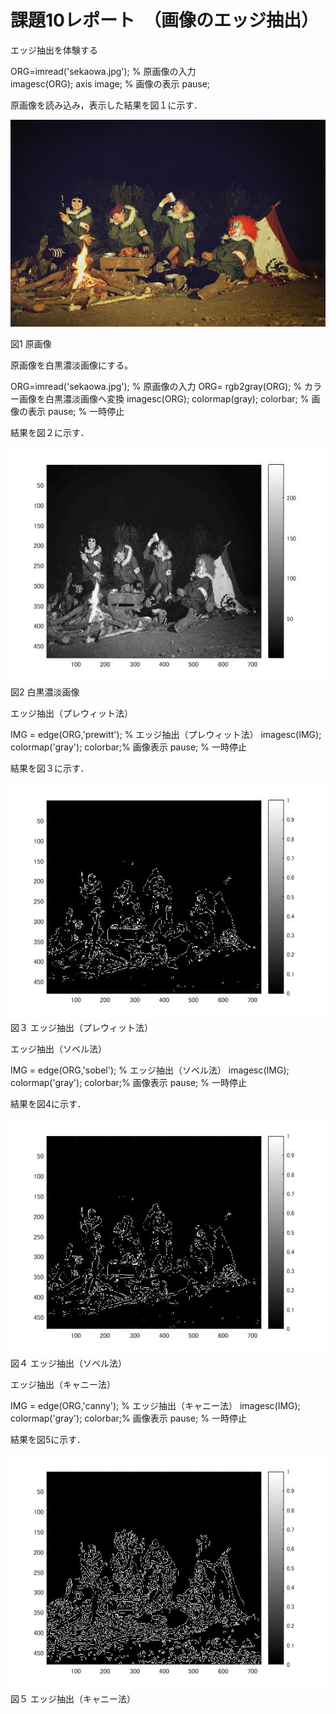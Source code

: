 # 課題10レポート　（画像のエッジ抽出）
エッジ抽出を体験する

 ORG=imread('sekaowa.jpg'); % 原画像の入力   
 imagesc(ORG); axis image; % 画像の表示 
 pause; 

原画像を読み込み，表示した結果を図１に示す． 
 
 
 ![原画像](https://github.com/masamisakurai/lecture_image_processing/blob/master/sekaowa.jpg)
 
 図1 原画像 
 
 原画像を白黒濃淡画像にする。

 ORG=imread('sekaowa.jpg'); % 原画像の入力 
 ORG= rgb2gray(ORG); % カラー画像を白黒濃淡画像へ変換
 imagesc(ORG); colormap(gray); colorbar; % 画像の表示 
 pause; % 一時停止 
 
結果を図２に示す． 
 
 ![原画像](https://github.com/masamisakurai/lecture_image_processing/blob/master/kadai10-1.jpg)   
 図2 白黒濃淡画像
 
 
エッジ抽出（プレウィット法） 

IMG = edge(ORG,'prewitt'); % エッジ抽出（プレウィット法） 
imagesc(IMG); colormap('gray'); colorbar;% 画像表示 
pause; % 一時停止 

 結果を図３に示す． 
 
 ![原画像](https://github.com/masamisakurai/lecture_image_processing/blob/master/kadai10-2.jpg)   
 図３  エッジ抽出（プレウィット法）
 
 
エッジ抽出（ソベル法）

IMG = edge(ORG,'sobel'); % エッジ抽出（ソベル法） 
imagesc(IMG); colormap('gray'); colorbar;% 画像表示 
pause; % 一時停止 
 
 結果を図4に示す． 
 
 ![原画像](https://github.com/masamisakurai/lecture_image_processing/blob/master/kadai10-3.jpg)   
 図４  エッジ抽出（ソベル法）
 
 
 エッジ抽出（キャニー法）
 
IMG = edge(ORG,'canny'); % エッジ抽出（キャニー法） 
imagesc(IMG); colormap('gray'); colorbar;% 画像表示 
pause; % 一時停止 


 結果を図5に示す． 
 
 ![原画像](https://github.com/masamisakurai/lecture_image_processing/blob/master/kadai10-4.jpg)   
 図５  エッジ抽出（キャニー法）
